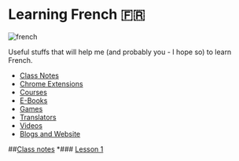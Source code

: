 # Learning French :fr:

![french](https://user-images.githubusercontent.com/14565450/62501196-02cb6a00-b7c0-11e9-99d4-91777dca94c9.jpeg)


Useful stuffs that will help me (and probably you - I hope so) to learn French.

* [Class Notes](#Class-Notes)
* [Chrome Extensions](#chrome-extensions)
* [Courses](#courses)
* [E-Books](#e-books)
* [Games](#games)
* [Translators](#translators)
* [Videos](#videos)
* [Blogs and Website](#blogs-and-website)

##[Class notes](https://github.com/mrncstt/apprendre_le_francais/tree/master/ClassNotes)
*### [Lesson 1](https://github.com/mrncstt/apprendre_le_francais/blob/master/ClassNotes/Lesson_1.md)

